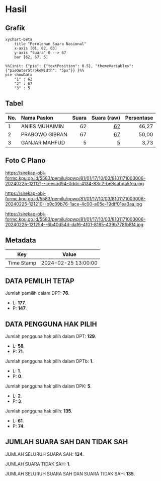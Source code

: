 # Hasil

## Grafik

```mermaid
xychart-beta
    title "Perolehan Suara Nasional"
    x-axis [01, 02, 03]
    y-axis "Suara" 0 --> 67
    bar [62, 67, 5]
```

```mermaid
%%{init: {"pie": {"textPosition": 0.5}, "themeVariables": {"pieOuterStrokeWidth": "5px"}} }%%
pie showData
    "1" : 62
    "2" : 67
    "3" : 5
```

## Tabel

| No. | Nama Paslon    | Suara | Suara (raw) | Persentase |
|:--- |:-------------- | -----:| -----------:| ----------:|
| 1   | ANIES MUHAIMIN | 62    | [62][p-1]   | 46,27      |
| 2   | PRABOWO GIBRAN | 67    | [67][p-2]   | 50,00      |
| 3   | GANJAR MAHFUD  | 5     | [5][p-3]    | 3,73       |


[p-1]: https://github.com/gigit-pemilu/pemilu-2024/blob/main/pilpres/hitung-suara/sub/81-maluku/sub/01-maluku-tengah/sub/17-kota-masohi/sub/1003-ampera/sub/006-tps/sub/paslon-1.txt
[p-2]: https://github.com/gigit-pemilu/pemilu-2024/blob/main/pilpres/hitung-suara/sub/81-maluku/sub/01-maluku-tengah/sub/17-kota-masohi/sub/1003-ampera/sub/006-tps/sub/paslon-2.txt
[p-3]: https://github.com/gigit-pemilu/pemilu-2024/blob/main/pilpres/hitung-suara/sub/81-maluku/sub/01-maluku-tengah/sub/17-kota-masohi/sub/1003-ampera/sub/006-tps/sub/paslon-3.txt

## Foto C Plano

https://sirekap-obj-formc.kpu.go.id/5583/pemilu/ppwp/81/01/17/10/03/8101171003006-20240225-121121--ceecad94-0ddc-4134-83c2-be8cabda5fea.jpg

https://sirekap-obj-formc.kpu.go.id/5583/pemilu/ppwp/81/01/17/10/03/8101171003006-20240225-121210--b9c09b76-1ace-4c00-a05e-19dff01ea3aa.jpg

https://sirekap-obj-formc.kpu.go.id/5583/pemilu/ppwp/81/01/17/10/03/8101171003006-20240225-121254--6b40d54d-da16-4f01-8185-439b778fb8f4.jpg


## Metadata

| Key        | Value               |
| ---------- | ------------------- |
| Time Stamp | 2024-02-25 13:00:00 |


## DATA PEMILIH TETAP

Jumlah pemilih dalam DPT: **76**.
 * L: **177**.
 * P: **147**.

## DATA PENGGUNA HAK PILIH

Jumlah pengguna hak pilih dalam DPT: **129**.
 * L: **58**.
 * P: **71**.

Jumlah pengguna hak pilih dalam DPTb: **1**.
 * L: **1**.
 * P: **0**.

Jumlah pengguna hak pilih dalam DPK: **5**.
 * L: **2**.
 * P: **3**.

Jumlah pengguna hak pilih: **135**.
 * L: **61**.
 * P: **74**.

## JUMLAH SUARA SAH DAN TIDAK SAH

JUMLAH SELURUH SUARA SAH: **134**.

JUMLAH SUARA TIDAK SAH: **1**.

JUMLAH SELURUH SUARA SAH DAN SUARA TIDAK SAH: **135**.


